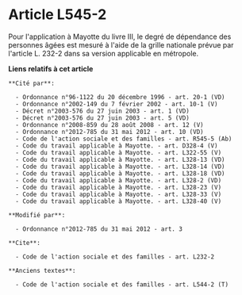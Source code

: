 # Article L545-2

Pour l'application à Mayotte du livre III, le degré de dépendance des personnes âgées est mesuré à l'aide de la grille
nationale prévue par l'article L. 232-2 dans sa version applicable en métropole.

**Liens relatifs à cet article**

	**Cité par**:

	  - Ordonnance n°96-1122 du 20 décembre 1996 - art. 20-1 (VD)
	  - Ordonnance n°2002-149 du 7 février 2002 - art. 10-1 (V)
	  - Décret n°2003-576 du 27 juin 2003 - art. 1 (VD)
	  - Décret n°2003-576 du 27 juin 2003 - art. 5 (VD)
	  - Ordonnance n°2008-859 du 28 août 2008 - art. 12 (V)
	  - Ordonnance n°2012-785 du 31 mai 2012 - art. 10 (VD)
	  - Code de l'action sociale et des familles - art. R545-5 (Ab)
	  - Code du travail applicable à Mayotte. - art. D328-4 (V)
	  - Code du travail applicable à Mayotte. - art. L322-55 (V)
	  - Code du travail applicable à Mayotte. - art. L328-13 (VD)
	  - Code du travail applicable à Mayotte. - art. L328-14 (VD)
	  - Code du travail applicable à Mayotte. - art. L328-18 (VD)
	  - Code du travail applicable à Mayotte. - art. L328-2 (VD)
	  - Code du travail applicable à Mayotte. - art. L328-23 (V)
	  - Code du travail applicable à Mayotte. - art. L328-33 (V)
	  - Code du travail applicable à Mayotte. - art. L328-40 (V)

	**Modifié par**:

	  - Ordonnance n°2012-785 du 31 mai 2012 - art. 3

	**Cite**:

	  - Code de l'action sociale et des familles - art. L232-2

	**Anciens textes**:

	  - Code de l'action sociale et des familles - art. L544-2 (T)
